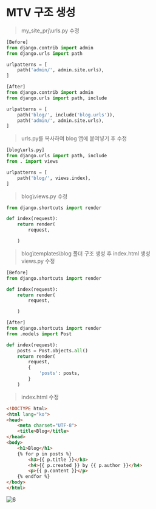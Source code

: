 # MTV 구조 생성
> my_site_prj\urls.py 수정
~~~python
[Before]
from django.contrib import admin
from django.urls import path

urlpatterns = [
    path('admin/', admin.site.urls),
]

[After]
from django.contrib import admin
from django.urls import path, include

urlpatterns = [
    path('blog/', include('blog.urls')), 
    path('admin/', admin.site.urls),
]
~~~
> urls.py를 복사하여 blog 앱에 붙여넣기 후 수정
~~~python
[blog\urls.py]
from django.urls import path, include
from . import views

urlpatterns = [
    path('blog/', views.index),
]
~~~
> blog\views.py 수정  
~~~python
from django.shortcuts import render

def index(request):
    return render(
        request,

    )
~~~
> blog\templates\blog 폴더 구조 생성 후 index.html 생성  
> views.py 수정  
~~~python
[Before]
from django.shortcuts import render

def index(request):
    return render(
        request,

    )

[After]
from django.shortcuts import render
from .models import Post

def index(request):
    posts = Post.objects.all()
    return render(
        request,
        {
            'posts': posts,
        }
    )
~~~
> index.html 수정  
~~~html
<!DOCTYPE html>
<html lang="ko">
<head>
    <meta charset="UTF-8">
    <title>Blog</title>
</head>
<body>
    <h1>Blog</h1>
    {% for p in posts %}
        <h3>{{ p.title }}</h3>
        <h4>{{ p.created }} by {{ p.author }}</h4>
        <p>{{ p.content }}</p>
    {% endfor %}
</body>
</html>
~~~
![6](https://user-images.githubusercontent.com/48504392/79460629-0e01b580-8030-11ea-8cfb-b2706fb8dfc7.png) 
